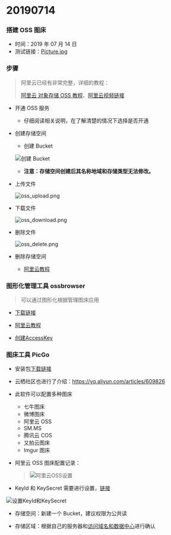 # 20190714

### 搭建 OSS 图床

- 时间：2019 年 07 月 14 日
- 测试链接：[Picture.jpg](https://mortre-images.oss-cn-beijing.aliyuncs.com/737487.png?Expires=1563101273&OSSAccessKeyId=TMP.hWTvydxy3pNRymz4LUr4v46NTV6UxQ2YiGqWgHJPbM1BcnRaF2wDBe5yyHBd7L8gwMkSPUEu2bsSVLTmK5bUvwvCUVZCHw33rZWQUoTpUQ3LqpXYNZkzfu9yLkoQam.tmp&Signature=%2FUECAwz7hDXzEOFok5Po0vd%2B1j8%3D)

### 步骤

> 阿里云已经有非常完整，详细的教程：
>
> [阿里云 对象存储 OSS 教程](https://help.aliyun.com/document_detail/31883.html?spm=a2c4g.11186623.6.566.327b7f85jsYttr)、[阿里云视频链接](https://help.aliyun.com/document_detail/31883.html?spm=a2c4g.11186623.6.566.310528bcZIUbSZ)

- 开通 OSS 服务

  - 仔细阅读相关说明，在了解清楚的情况下选择是否开通

- 创建存储空间

  - 创建 Bucket

  ![创建 Bucket](https://mortre-images.oss-cn-beijing.aliyuncs.com/OSS/20190714173033_Bucket.jpg)

  - **注意：存储空间创建后其名称地域和存储类型无法修改。**

- 上传文件

  ![oss_upload.png](https://mortre-images.oss-cn-beijing.aliyuncs.com/OSS/20190714173617_oss_upload.png)

- 下载文件

  ![oss_download.png](https://mortre-images.oss-cn-beijing.aliyuncs.com/OSS/20190714173829_oss_download.png)

- 删除文件

  ![oss_delete.png](https://mortre-images.oss-cn-beijing.aliyuncs.com/OSS/20190714174018_oss_delete.png)

- 删除存储空间

  - [阿里云教程](https://help.aliyun.com/document_detail/31889.html?spm=a2c4g.11186623.2.19.68c21c62bIOKn9#task-pkl-qdp-tdb)



### 图形化管理工具 ossbrowser

> 可以通过图形化根据管理图床应用

- [下载链接](https://help.aliyun.com/document_detail/61872.html?spm=a2c4g.11186623.2.20.68c21c62W1CfpE#concept-xmg-h33-wdb)

- [阿里云教程](https://help.aliyun.com/document_detail/53045.html?spm=a2c4g.11186623.2.19.37f61144Im19MH#concept-53045-zh)
- [创建AccessKey](https://help.aliyun.com/document_detail/53045.html?spm=a2c4g.11186623.2.19.37f61144Im19MH#concept-53045-zh)

### 图床工具 PicGo

- 安装包[下载链接](https://github.com/Molunerfinn/PicGo/releases)

- 云栖社区也进行了介绍：https://yq.aliyun.com/articles/609826

- 此软件可以配置多种图床

  - 七牛图床
  - 微博图床
  - 阿里云 OSS
  - SM.MS
  - 腾讯云 COS
  - 又拍云图床
  - Imgur 图床

- 阿里云 OSS 图床配置记录：

  > ![阿里云OSS设置](https://mortre-picgo.oss-cn-beijing.aliyuncs.com/20190714233635.png)

- KeyId 和 KeySecret 需要进行设置，[链接](https://usercenter.console.aliyun.com/#/manage/ak)

![设置KeyId和KeySecret](https://mortre-picgo.oss-cn-beijing.aliyuncs.com/20190714234833.png)

- 存储空间：新建一个 Bucket，建议权限为公共读

- 存储区域：根据自己的服务器和[访问域名和数据中心](https://www.alibabacloud.com/help/zh/doc-detail/31837.htm?spm=a2c63.p38356.a3.3.179112f0PBtYui)进行确认

  